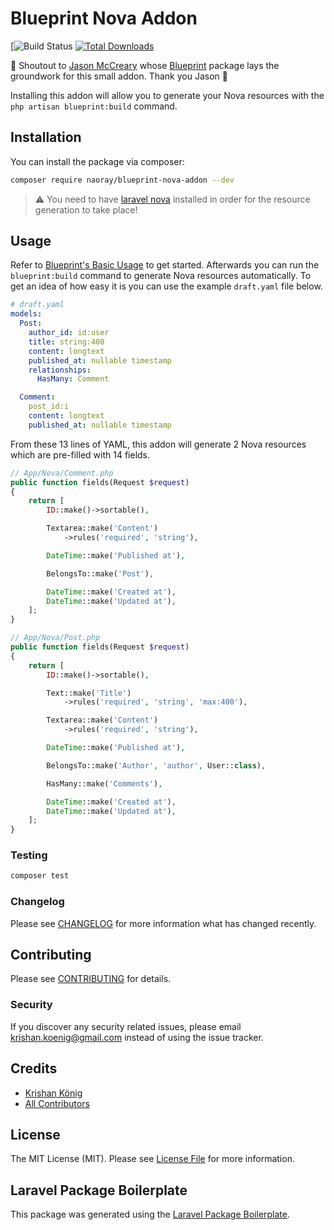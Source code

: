 # Blueprint Nova Addon

[![Build Status](https://travis-ci.org/Naoray/blueprint-nova-addon.svg?branch=master)
[![Total Downloads](https://img.shields.io/packagist/dt/naoray/blueprint-nova-addon.svg?style=flat-square)](https://packagist.org/packages/naoray/blueprint-nova-addon)

:mega: Shoutout to [Jason McCreary](https://github.com/jasonmccreary) whose [Blueprint](https://github.com/laravel-shift/blueprint) package lays the groundwork for this small addon. Thank you Jason :raised_hands:

Installing this addon will allow you to generate your Nova resources with the `php artisan blueprint:build` command.

## Installation
You can install the package via composer:

```bash
composer require naoray/blueprint-nova-addon --dev
```

> :warning: You need to have [laravel nova](nova.laravel.com/) installed in order for the resource generation to take place!

## Usage
Refer to [Blueprint's Basic Usage](https://github.com/laravel-shift/blueprint#basic-usage) to get started. Afterwards you can run the `blueprint:build` command to generate Nova resources automatically. To get an idea of how easy it is you can use the example `draft.yaml` file below.

```yaml
# draft.yaml
models:
  Post:
    author_id: id:user
    title: string:400
    content: longtext
    published_at: nullable timestamp
    relationships:
      HasMany: Comment

  Comment:
    post_id:i 
    content: longtext
    published_at: nullable timestamp
```

From these 13 lines of YAML, this addon will generate 2 Nova resources which are pre-filled with 14 fields.

```php
// App/Nova/Comment.php
public function fields(Request $request)
{
    return [
        ID::make()->sortable(),

        Textarea::make('Content')
            ->rules('required', 'string'),

        DateTime::make('Published at'),

        BelongsTo::make('Post'),

        DateTime::make('Created at'),
        DateTime::make('Updated at'),
    ];
}

// App/Nova/Post.php
public function fields(Request $request)
{
    return [
        ID::make()->sortable(),

        Text::make('Title')
            ->rules('required', 'string', 'max:400'),

        Textarea::make('Content')
            ->rules('required', 'string'),

        DateTime::make('Published at'),

        BelongsTo::make('Author', 'author', User::class),

        HasMany::make('Comments'),

        DateTime::make('Created at'),
        DateTime::make('Updated at'),
    ];
}
```

### Testing

``` bash
composer test
```

### Changelog

Please see [CHANGELOG](CHANGELOG.md) for more information what has changed recently.

## Contributing

Please see [CONTRIBUTING](CONTRIBUTING.md) for details.

### Security

If you discover any security related issues, please email krishan.koenig@gmail.com instead of using the issue tracker.

## Credits

- [Krishan König](https://github.com/naoray)
- [All Contributors](../../contributors)

## License

The MIT License (MIT). Please see [License File](LICENSE.md) for more information.

## Laravel Package Boilerplate

This package was generated using the [Laravel Package Boilerplate](https://laravelpackageboilerplate.com).
